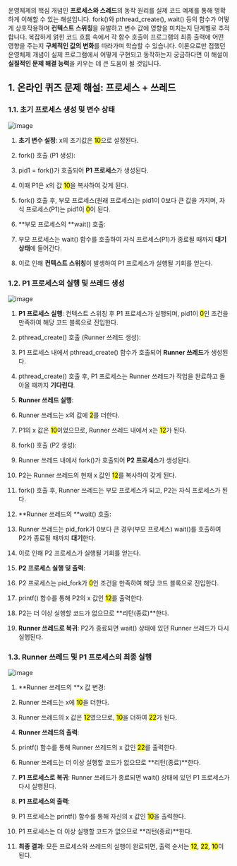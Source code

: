 
운영체제의 핵심 개념인 **프로세스와 스레드**의 동작 원리를 실제 코드 예제를 통해 명확하게 이해할 수 있는 해설입니다. fork()와 pthread_create(), wait() 등의 함수가 어떻게 상호작용하며 **컨텍스트 스위칭**을 유발하고 변수 값에 영향을 미치는지 단계별로 추적합니다. 복잡하게 얽힌 코드 흐름 속에서 각 함수 호출이 프로그램의 최종 출력에 어떤 영향을 주는지 **구체적인 값의 변화**를 따라가며 학습할 수 있습니다. 이론으로만 접했던 운영체제 개념이 실제 프로그램에서 어떻게 구현되고 동작하는지 궁금하다면 이 해설이 **실질적인 문제 해결 능력**을 키우는 데 큰 도움이 될 것입니다.
## 1. 온라인 퀴즈 문제 해설: 프로세스 + 쓰레드 


### 1.1. 초기 프로세스 생성 및 변수 상태 
![image]()
1. **초기 변수 설정**: x의 초기값은 <mark>10</mark>으로 설정된다. 

2. fork() 호출 (P1 생성):
  1. pid1 = fork()가 호출되어 **P1 프로세스**가 생성된다. 
  2. 이때 P1은 x의 값 <mark>10</mark>을 복사하여 갖게 된다. 
  3. fork() 호출 후, 부모 프로세스(원래 프로세스)는 pid1이 0보다 큰 값을 가지며, 자식 프로세스(P1)는 pid1이 <mark>0</mark>이 된다. 

3. **부모 프로세스의 **wait() 호출:
  1. 부모 프로세스는 wait() 함수를 호출하여 자식 프로세스(P1)가 종료될 때까지 **대기 상태**에 들어간다. 
  2. 이로 인해 **컨텍스트 스위칭**이 발생하여 P1 프로세스가 실행될 기회를 얻는다. 


### 1.2. P1 프로세스의 실행 및 쓰레드 생성 
![image]()
1. **P1 프로세스 실행**: 컨텍스트 스위칭 후 P1 프로세스가 실행되며, pid1이 <mark>0</mark>인 조건을 만족하여 해당 코드 블록으로 진입한다. 

2. pthread_create() 호출 (Runner 쓰레드 생성):
  1. P1 프로세스 내에서 pthread_create() 함수가 호출되어 **Runner 쓰레드**가 생성된다. 
  2. pthread_create() 호출 후, P1 프로세스는 Runner 쓰레드가 작업을 완료하고 돌아올 때까지 **기다린다**. 

3. **Runner 쓰레드 실행**:
  1. Runner 쓰레드는 x의 값에 <mark>2</mark>를 더한다. 
  2. P1의 x 값은 <mark>10</mark>이었으므로, Runner 쓰레드 내에서 x는 <mark>12</mark>가 된다. 

4. fork() 호출 (P2 생성):
  1. Runner 쓰레드 내에서 fork()가 호출되어 **P2 프로세스**가 생성된다. 
  2. P2는 Runner 쓰레드의 현재 x 값인 <mark>12</mark>를 복사하여 갖게 된다. 
  3. fork() 호출 후, Runner 쓰레드는 부모 프로세스가 되고, P2는 자식 프로세스가 된다. 

5. **Runner 쓰레드의 **wait() 호출:
  1. Runner 쓰레드는 pid_fork가 0보다 큰 경우(부모 프로세스) wait()를 호출하여 P2가 종료될 때까지 **대기**한다. 
  2. 이로 인해 P2 프로세스가 실행될 기회를 얻는다. 

6. **P2 프로세스 실행 및 출력**:
  1. P2 프로세스는 pid_fork가 <mark>0</mark>인 조건을 만족하여 해당 코드 블록으로 진입한다. 
  2. printf() 함수를 통해 P2의 x 값인 <mark>12</mark>를 출력한다. 
  3. P2는 더 이상 실행할 코드가 없으므로 **리턴(종료)**한다. 

7. **Runner 쓰레드로 복귀**: P2가 종료되면 wait() 상태에 있던 Runner 쓰레드가 다시 실행된다. 


### 1.3. Runner 쓰레드 및 P1 프로세스의 최종 실행 
![image]()
1. **Runner 쓰레드의 **x 값 변경:
  1. Runner 쓰레드는 x에 <mark>10</mark>을 더한다. 
  2. Runner 쓰레드의 x 값은 <mark>12</mark>였으므로, <mark>10</mark>을 더하여 <mark>22</mark>가 된다. 

2. **Runner 쓰레드의 출력**:
  1. printf() 함수를 통해 Runner 쓰레드의 x 값인 <mark>22</mark>를 출력한다. 
  2. Runner 쓰레드는 더 이상 실행할 코드가 없으므로 **리턴(종료)**한다. 

3. **P1 프로세스로 복귀**: Runner 쓰레드가 종료되면 wait() 상태에 있던 P1 프로세스가 다시 실행된다. 

4. **P1 프로세스의 출력**:
  1. P1 프로세스는 printf() 함수를 통해 자신의 x 값인 <mark>10</mark>을 출력한다. 
  2. P1 프로세스는 더 이상 실행할 코드가 없으므로 **리턴(종료)**한다. 

5. **최종 결과**: 모든 프로세스와 쓰레드의 실행이 완료되면, 출력 순서는 <mark>12</mark>, <mark>22</mark>, <mark>10</mark>이 된다. 

